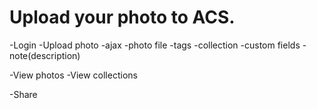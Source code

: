 Upload your photo to ACS.
=========================

-Login
-Upload photo
  -ajax
  -photo file
  -tags
  -collection
  -custom fields
  -note(description)

-View photos
-View collections

-Share
